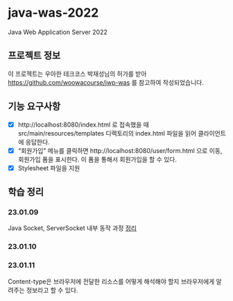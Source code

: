# java-was-2022

Java Web Application Server 2022

## 프로젝트 정보

이 프로젝트는 우아한 테크코스 박재성님의 허가를 받아 https://github.com/woowacourse/jwp-was
를 참고하여 작성되었습니다.

## 기능 요구사항

- [x] http://localhost:8080/index.html 로 접속했을 때 src/main/resources/templates 디렉토리의 index.html 파일을 읽어 클라이언트에 응답한다.
- [x] “회원가입” 메뉴를 클릭하면 http://localhost:8080/user/form.html 으로 이동, 회원가입 폼을 표시한다. 이 폼을 통해서 회원가입을 할 수 있다.
- [x] Stylesheet 파일을 지원

## 학습 정리

### 23.01.09

Java Socket, ServerSocket 내부 동작 과정 [정리](https://velog.io/@314_dev/Java-Socket)

### 23.01.10

### 23.01.11

Content-type은 브라우저에 전달한 리소스를 어떻게 해석해야 할지 브라우저에게 알려주는 정보라고 할 수 있다.
